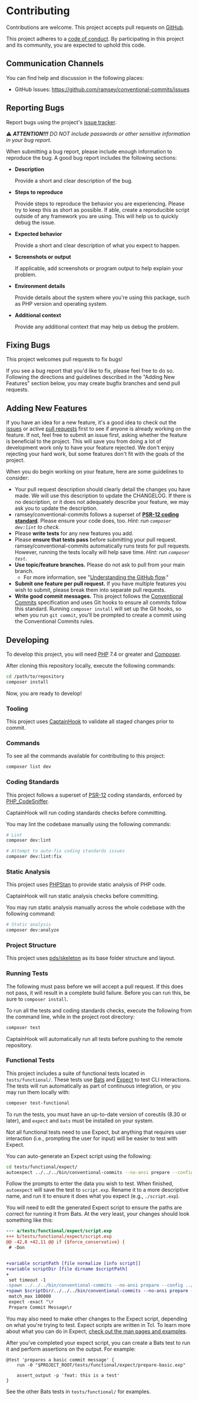 # Contributing

Contributions are welcome. This project accepts pull requests on [GitHub][].

This project adheres to a [code of conduct](CODE_OF_CONDUCT.md). By
participating in this project and its community, you are expected to uphold this
code.

## Communication Channels

You can find help and discussion in the following places:

* GitHub Issues: <https://github.com/ramsey/conventional-commits/issues>

## Reporting Bugs

Report bugs using the project's [issue tracker][issues].

⚠️ _**ATTENTION!!!** DO NOT include passwords or other sensitive information in
your bug report._

When submitting a bug report, please include enough information to reproduce the
bug. A good bug report includes the following sections:

* **Description**

  Provide a short and clear description of the bug.

* **Steps to reproduce**

  Provide steps to reproduce the behavior you are experiencing. Please try to
  keep this as short as possible. If able, create a reproducible script outside
  of any framework you are using. This will help us to quickly debug the issue.

* **Expected behavior**

  Provide a short and clear description of what you expect to happen.

* **Screenshots or output**

  If applicable, add screenshots or program output to help explain your problem.

* **Environment details**

  Provide details about the system where you're using this package, such as PHP
  version and operating system.

* **Additional context**

  Provide any additional context that may help us debug the problem.

## Fixing Bugs

This project welcomes pull requests to fix bugs!

If you see a bug report that you'd like to fix, please feel free to do so.
Following the directions and guidelines described in the "Adding New Features"
section below, you may create bugfix branches and send pull requests.

## Adding New Features

If you have an idea for a new feature, it's a good idea to check out the
[issues][] or active [pull requests][] first to see if anyone is already working
on the feature. If not, feel free to submit an issue first, asking whether the
feature is beneficial to the project. This will save you from doing a lot of
development work only to have your feature rejected. We don't enjoy rejecting
your hard work, but some features don't fit with the goals of the project.

When you do begin working on your feature, here are some guidelines to consider:

* Your pull request description should clearly detail the changes you have made.
  We will use this description to update the CHANGELOG. If there is no
  description, or it does not adequately describe your feature, we may ask you
  to update the description.
* ramsey/conventional-commits follows a superset of **[PSR-12 coding standard][psr-12]**.
  Please ensure your code does, too. _Hint: run `composer dev:lint` to check._
* Please **write tests** for any new features you add.
* Please **ensure that tests pass** before submitting your pull request.
  ramsey/conventional-commits automatically runs tests for pull requests. However,
  running the tests locally will help save time. _Hint: run `composer test`._
* **Use topic/feature branches.** Please do not ask to pull from your main branch.
  * For more information, see "[Understanding the GitHub flow][gh-flow]."
* **Submit one feature per pull request.** If you have multiple features you
  wish to submit, please break them into separate pull requests.
* **Write good commit messages.** This project follows the
  [Conventional Commits][] specification and uses Git hooks to ensure all
  commits follow this standard. Running `composer install` will set up the Git
  hooks, so when you run `git commit`, you'll be prompted to create a commit
  using the Conventional Commits rules.

## Developing

To develop this project, you will need [PHP](https://www.php.net) 7.4 or greater
and [Composer](https://getcomposer.org).

After cloning this repository locally, execute the following commands:

``` bash
cd /path/to/repository
composer install
```

Now, you are ready to develop!

### Tooling

This project uses [CaptainHook](https://github.com/CaptainHookPhp/captainhook)
to validate all staged changes prior to commit.

### Commands

To see all the commands available for contributing to this project:

``` bash
composer list dev
```

### Coding Standards

This project follows a superset of [PSR-12](https://www.php-fig.org/psr/psr-12/)
coding standards, enforced by [PHP_CodeSniffer](https://github.com/squizlabs/PHP_CodeSniffer).

CaptainHook will run coding standards checks before committing.

You may lint the codebase manually using the following commands:

``` bash
# Lint
composer dev:lint

# Attempt to auto-fix coding standards issues
composer dev:lint:fix
```

### Static Analysis

This project uses [PHPStan](https://github.com/phpstan/phpstan) to provide
static analysis of PHP code.

CaptainHook will run static analysis checks before committing.

You may run static analysis manually across the whole codebase with the
following command:

``` bash
# Static analysis
composer dev:analyze
```

### Project Structure

This project uses [pds/skeleton](https://github.com/php-pds/skeleton) as its
base folder structure and layout.

### Running Tests

The following must pass before we will accept a pull request. If this does not
pass, it will result in a complete build failure. Before you can run this, be
sure to `composer install`.

To run all the tests and coding standards checks, execute the following from the
command line, while in the project root directory:

``` bash
composer test
```

CaptainHook will automatically run all tests before pushing to the remote
repository.

### Functional Tests

This project includes a suite of functional tests located in `tests/functional/`.
These tests use [Bats](https://bats-core.readthedocs.io/) and
[Expect](https://en.wikipedia.org/wiki/Expect) to test CLI interactions.
The tests will run automatically as part of continuous integration, or you may
run them locally with:

``` bash
composer test-functional
```

To run the tests, you must have an up-to-date version of coreutils (8.30 or
later), and `expect` and `bats` must be installed on your system.

Not all functional tests need to use Expect, but anything that requires user
interaction (i.e., prompting the user for input) will be easier to test with
Expect.

You can auto-generate an Expect script using the following:

``` bash
cd tests/functional/expect/
autoexpect ../../../bin/conventional-commits --no-ansi prepare --config ../../configs/default.json
```

Follow the prompts to enter the data you wish to test. When finished,
`autoexpect` will save the test to `script.exp`. Rename it to a more
descriptive name, and run it to ensure it does what you expect (e.g.,
`./script.exp`).

You will need to edit the generated Expect script to ensure the paths are
correct for running it from Bats. At the very least, your changes should look
something like this:

``` diff
--- a/tests/functional/expect/script.exp
+++ b/tests/functional/expect/script.exp
@@ -42,8 +42,11 @@ if {$force_conservative} {
 # -Don


+variable scriptPath [file normalize [info script]]
+variable scriptDir [file dirname $scriptPath]
+
 set timeout -1
-spawn ../../../bin/conventional-commits --no-ansi prepare --config ../../configs/default.json
+spawn $scriptDir/../../../bin/conventional-commits --no-ansi prepare --config $scriptDir/../../configs/default.json
 match_max 100000
 expect -exact "\r
 Prepare Commit Message\r
```

You may also need to make other changes to the Expect script, depending on what
you're trying to test. Expect scripts are written in Tcl. To learn more about
what you can do in Expect,
[check out the man pages and examples](https://wiki.tcl-lang.org/page/Expect).

After you've completed your expect script, you can create a Bats test to run it
and perform assertions on the output. For example:

``` bats
@test 'prepares a basic commit message' {
	run -0 "$PROJECT_ROOT/tests/functional/expect/prepare-basic.exp"

	assert_output -p 'feat: this is a test'
}
```

See the other Bats tests in `tests/functional/` for examples.

[github]: https://github.com/ramsey/conventional-commits
[issues]: https://github.com/ramsey/conventional-commits/issues
[pull requests]: https://github.com/ramsey/conventional-commits/pulls
[psr-12]: https://www.php-fig.org/psr/psr-12/
[gh-flow]: https://guides.github.com/introduction/flow/
[conventional commits]: https://www.conventionalcommits.org/
